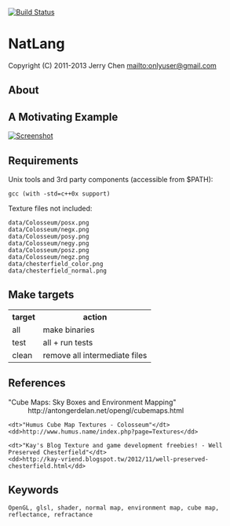 [![Build Status](https://secure.travis-ci.org/onlyuser/dexvt-test.png)](http://travis-ci.org/onlyuser/dexvt-test)

NatLang
=======

Copyright (C) 2011-2013 Jerry Chen <mailto:onlyuser@gmail.com>

About
-----

A Motivating Example
--------------------

[![Screenshot](https://sites.google.com/site/onlyuser/projects/graphics/images/dexvt-test_env_map_thumb.png)](https://sites.google.com/site/onlyuser/projects/graphics/images/dexvt-test_env_map.png)

Requirements
------------

Unix tools and 3rd party components (accessible from $PATH):

    gcc (with -std=c++0x support)

Texture files not included:

    data/Colosseum/posx.png
    data/Colosseum/negx.png
    data/Colosseum/posy.png
    data/Colosseum/negy.png
    data/Colosseum/posz.png
    data/Colosseum/negz.png
    data/chesterfield_color.png
    data/chesterfield_normal.png

Make targets
------------

<table>
    <tr><th> target </th><th> action                        </th></tr>
    <tr><td> all    </td><td> make binaries                 </td></tr>
    <tr><td> test   </td><td> all + run tests               </td></tr>
    <tr><td> clean  </td><td> remove all intermediate files </td></tr>
</table>

References
----------

<dl>
    <dt>"Cube Maps: Sky Boxes and Environment Mapping"</dt>
    <dd>http://antongerdelan.net/opengl/cubemaps.html</dd>

    <dt>"Humus Cube Map Textures - Colosseum"</dt>
    <dd>http://www.humus.name/index.php?page=Textures</dd>

    <dt>"Kay's Blog Texture and game development freebies! - Well Preserved Chesterfield"</dt>
    <dd>http://kay-vriend.blogspot.tw/2012/11/well-preserved-chesterfield.html</dd>
</dl>

Keywords
--------

    OpenGL, glsl, shader, normal map, environment map, cube map, reflectance, refractance
